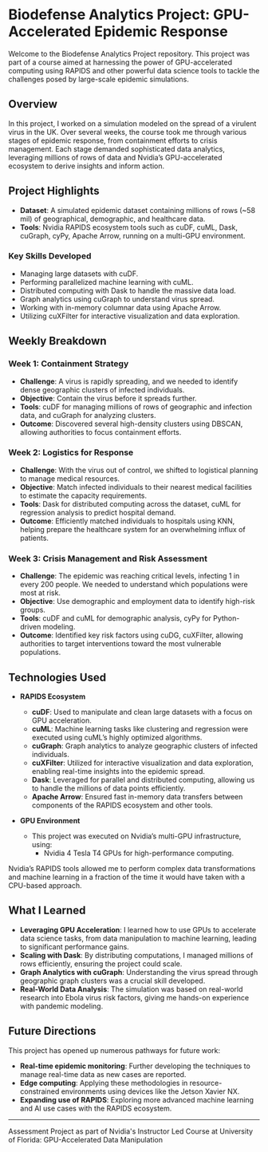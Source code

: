 # Biodefense Analytics Project: GPU-Accelerated Epidemic Response

Welcome to the Biodefense Analytics Project repository. This project was part of a course aimed at harnessing the power of GPU-accelerated computing using RAPIDS and other powerful data science tools to tackle the challenges posed by large-scale epidemic simulations.

## Overview

In this project, I worked on a simulation modeled on the spread of a virulent virus in the UK. Over several weeks, the course took me through various stages of epidemic response, from containment efforts to crisis management. Each stage demanded sophisticated data analytics, leveraging millions of rows of data and Nvidia’s GPU-accelerated ecosystem to derive insights and inform action.

## Project Highlights

- **Dataset**: A simulated epidemic dataset containing millions of rows (~58 mil) of geographical, demographic, and healthcare data.
- **Tools**: Nvidia RAPIDS ecosystem tools such as cuDF, cuML, Dask, cuGraph, cyPy, Apache Arrow, running on a multi-GPU environment.

### Key Skills Developed

- Managing large datasets with cuDF.
- Performing parallelized machine learning with cuML.
- Distributed computing with Dask to handle the massive data load.
- Graph analytics using cuGraph to understand virus spread.
- Working with in-memory columnar data using Apache Arrow.
- Utilizing cuXFilter for interactive visualization and data exploration.

## Weekly Breakdown

### Week 1: Containment Strategy

- **Challenge**: A virus is rapidly spreading, and we needed to identify dense geographic clusters of infected individuals.
- **Objective**: Contain the virus before it spreads further.
- **Tools**: cuDF for managing millions of rows of geographic and infection data, and cuGraph for analyzing clusters.
- **Outcome**: Discovered several high-density clusters using DBSCAN, allowing authorities to focus containment efforts.

### Week 2: Logistics for Response

- **Challenge**: With the virus out of control, we shifted to logistical planning to manage medical resources.
- **Objective**: Match infected individuals to their nearest medical facilities to estimate the capacity requirements.
- **Tools**: Dask for distributed computing across the dataset, cuML for regression analysis to predict hospital demand.
- **Outcome**: Efficiently matched individuals to hospitals using KNN, helping prepare the healthcare system for an overwhelming influx of patients.

### Week 3: Crisis Management and Risk Assessment

- **Challenge**: The epidemic was reaching critical levels, infecting 1 in every 200 people. We needed to understand which populations were most at risk.
- **Objective**: Use demographic and employment data to identify high-risk groups.
- **Tools**: cuDF and cuML for demographic analysis, cyPy for Python-driven modeling.
- **Outcome**: Identified key risk factors using cuDG, cuXFilter, allowing authorities to target interventions toward the most vulnerable populations.

## Technologies Used

- **RAPIDS Ecosystem**
  - **cuDF**: Used to manipulate and clean large datasets with a focus on GPU acceleration.
  - **cuML**: Machine learning tasks like clustering and regression were executed using cuML’s highly optimized algorithms.
  - **cuGraph**: Graph analytics to analyze geographic clusters of infected individuals.
  - **cuXFilter**: Utilized for interactive visualization and data exploration, enabling real-time insights into the epidemic spread.
  - **Dask**: Leveraged for parallel and distributed computing, allowing us to handle the millions of data points efficiently.
  - **Apache Arrow**: Ensured fast in-memory data transfers between components of the RAPIDS ecosystem and other tools.

- **GPU Environment**
  - This project was executed on Nvidia’s multi-GPU infrastructure, using:
    - Nvidia 4 Tesla T4 GPUs for high-performance computing.
  
Nvidia’s RAPIDS tools allowed me to perform complex data transformations and machine learning in a fraction of the time it would have taken with a CPU-based approach.

## What I Learned

- **Leveraging GPU Acceleration**: I learned how to use GPUs to accelerate data science tasks, from data manipulation to machine learning, leading to significant performance gains.
- **Scaling with Dask**: By distributing computations, I managed millions of rows efficiently, ensuring the project could scale.
- **Graph Analytics with cuGraph**: Understanding the virus spread through geographic graph clusters was a crucial skill developed.
- **Real-World Data Analysis**: The simulation was based on real-world research into Ebola virus risk factors, giving me hands-on experience with pandemic modeling.

## Future Directions

This project has opened up numerous pathways for future work:

- **Real-time epidemic monitoring**: Further developing the techniques to manage real-time data as new cases are reported.
- **Edge computing**: Applying these methodologies in resource-constrained environments using devices like the Jetson Xavier NX.
- **Expanding use of RAPIDS**: Exploring more advanced machine learning and AI use cases with the RAPIDS ecosystem.

---

Assessment Project as part of Nvidia's Instructor Led Course at University of Florida: GPU-Accelerated Data Manipulation


